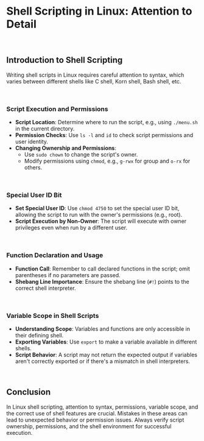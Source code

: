 # Shell Scripting in Linux: Attention to Detail

<br>

## Introduction to Shell Scripting

Writing shell scripts in Linux requires careful attention to syntax, which varies between different shells like C shell, Korn shell, Bash shell, etc.

<br>

### Script Execution and Permissions

- **Script Location**: Determine where to run the script, e.g., using `./menu.sh` in the current directory.
- **Permission Checks**: Use `ls -l` and `id` to check script permissions and user identity.
- **Changing Ownership and Permissions**:
  - Use `sudo chown` to change the script's owner.
  - Modify permissions using `chmod`, e.g., `g-rwx` for group and `o-rx` for others.

<br>

### Special User ID Bit

- **Set Special User ID**: Use `chmod 4750` to set the special user ID bit, allowing the script to run with the owner's permissions (e.g., root).
- **Script Execution by Non-Owner**: The script will execute with owner privileges even when run by a different user.

<br>

### Function Declaration and Usage

- **Function Call**: Remember to call declared functions in the script; omit parentheses if no parameters are passed.
- **Shebang Line Importance**: Ensure the shebang line (`#!`) points to the correct shell interpreter.

<br>

### Variable Scope in Shell Scripts

- **Understanding Scope**: Variables and functions are only accessible in their defining shell.
- **Exporting Variables**: Use `export` to make a variable available in different shells.
- **Script Behavior**: A script may not return the expected output if variables aren't correctly exported or if there's a mismatch in shell interpreters.

<br>

## Conclusion

In Linux shell scripting, attention to syntax, permissions, variable scope, and the correct use of shell features are crucial. Mistakes in these areas can lead to unexpected behavior or permission issues. Always verify script ownership, permissions, and the shell environment for successful execution.
